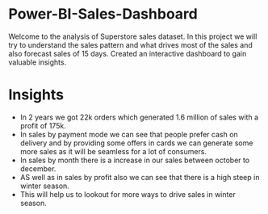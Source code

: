 # Power-BI-Sales-Dashboard
Welcome to the analysis of Superstore sales dataset. In this project we will try to understand the sales pattern and what drives most of the sales and also forecast sales of 15 days. Created an interactive dashboard to gain valuable insights.
# Insights
* In 2 years we got 22k orders which generated 1.6 million of sales with a profit of 175k.
* In sales by payment mode we can see that people prefer cash on delivery and by providing some offers in cards we can generate some more sales as it will be seamless for a lot of consumers.
* In sales by month there is a increase in our sales between october to december.
* AS well as in sales by profit also we can see that there is a high steep in winter season. 
* This will help us to lookout for more ways to drive sales in winter season.
